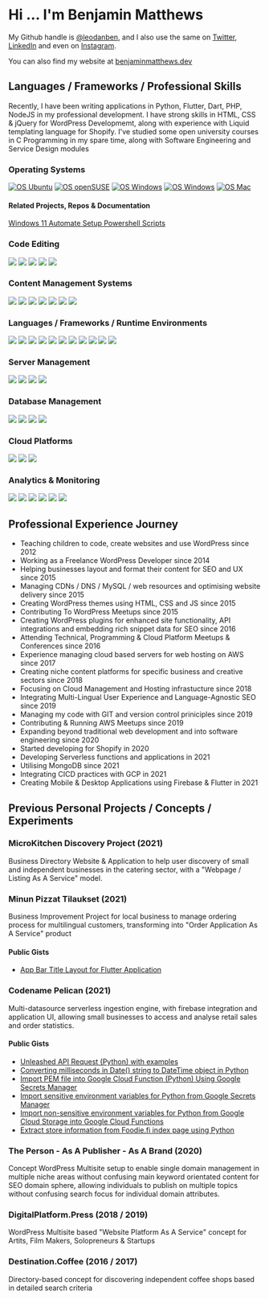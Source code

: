 # Hi ... I'm Benjamin Matthews

My Github handle is [@leodanben](https://github.com/leodanben), and I also use the same on [Twitter](https://twitter.com/leodanben), [LinkedIn](https://www.linkedin.com/in/leodanben/) and even on [Instagram](https://www.instagram.com/leodanben/). 

You can also find my website at [benjaminmatthews.dev](http://benjaminmatthews.dev)

## Languages / Frameworks / Professional Skills
Recently, I have been writing applications in Python, Flutter, Dart, PHP, NodeJS in my professional development.
I have strong skills in HTML, CSS & jQuery for WordPress Developmemt, along with experience with Liquid templating language for Shopify.
I've studied some open university courses in C Programming in my spare time, along with Software Engineering and Service Design modules
### Operating Systems
[![OS Ubuntu](https://img.shields.io/badge/-Ubuntu-brightgreen?style=for-the-badge&logo=Ubuntu&logoColor=white)](https://benjaminmatthews.dev/linus/ubuntu)
[![OS openSUSE](https://img.shields.io/badge/-openSUSE-brightgreen?style=for-the-badge&logo=openSUSE&logoColor=white)](https://benjaminmatthews.dev/linus/opensuse)
[![OS Windows](https://img.shields.io/badge/-Windows_11-brightgreen?style=for-the-badge&logo=Windows&logoColor=white)](https://benjaminmatthews.dev/windows/)
[![OS Windows](https://img.shields.io/badge/-Windows_10-lightgrey?style=for-the-badge&logo=Windows&logoColor=white)](https://benjaminmatthews.dev/windows/)
[![OS Mac](https://img.shields.io/badge/-Mac_OS-lightgrey?style=for-the-badge&logo=Apple&logoColor=white)](https://benjaminmatthews.dev/windows/)
#### Related Projects, Repos & Documentation
[Windows 11 Automate Setup Powershell Scripts](https://github.com/leodanben/setup-windows-scripts)
### Code Editing
![](https://img.shields.io/badge/-PHPstorm-informational?style=for-the-badge&logo=PhpStorm&logoColor=white&color=brightgreen)
![](https://img.shields.io/badge/-PyCharm-informational?style=for-the-badge&logo=PyCharm&logoColor=white&color=brightgreen)
![](https://img.shields.io/badge/-WebStorm-informational?style=for-the-badge&logo=WebStorm&logoColor=white&color=brightgreen)
![](https://img.shields.io/badge/-Android%20Studio-informational?style=for-the-badge&logo=Android%20Studio&logoColor=white&color=brightgreen)
![](https://img.shields.io/badge/-Visual%20Studio%20Code-informational?style=for-the-badge&logo=Visual%20Studio%20Code&logoColor=white&color=lightgrey)
### Content Management Systems
![](https://img.shields.io/badge/-WordPress%20Theme%20Development-informational?style=for-the-badge&logo=WordPress&logoColor=white&color=brightgreen)
![](https://img.shields.io/badge/-WordPress%20Plugin%20Development-informational?style=for-the-badge&logo=WordPress&logoColor=white&color=brightgreen)
![](https://img.shields.io/badge/-WordPress%20Management-informational?style=for-the-badge&logo=WordPress&logoColor=white&color=brightgreen)
![](https://img.shields.io/badge/-WooCommerce%20Integration%20Development-informational?style=for-the-badge&logo=Woo&logoColor=white&color=brightgreen)
![](https://img.shields.io/badge/-WooCommerce%20Management-informational?style=for-the-badge&logo=Woo&logoColor=white&color=brightgreen)
![](https://img.shields.io/badge/-Shopify%20Theme%20Development-informational?style=for-the-badge&logo=Shopify&logoColor=white&color=lightgrey)
![](https://img.shields.io/badge/-Shopify%20Management-informational?style=for-the-badge&logo=Shopify&logoColor=white&color=lightgrey)
### Languages / Frameworks / Runtime Environments
![](https://img.shields.io/badge/-HTML5-informational?style=for-the-badge&logo=HTML5&logoColor=white&color=brightgreen)
![](https://img.shields.io/badge/-CSS-informational?style=for-the-badge&logo=CSS3&logoColor=white&color=brightgreen)
![](https://img.shields.io/badge/-jQuery-informational?style=for-the-badge&logo=jQuery&logoColor=white&color=brightgreen)
![](https://img.shields.io/badge/-PHP-informational?style=for-the-badge&logo=PHP&logoColor=white&color=brightgreen)
![](https://img.shields.io/badge/-JavaScript-informational?style=for-the-badge&logo=JavaScript&logoColor=white&color=brightgreen)
![](https://img.shields.io/badge/-Python-informational?style=for-the-badge&logo=Python&logoColor=white&color=brightgreen)
![](https://img.shields.io/badge/-Bash-informational?style=for-the-badge&logo=GNU%20Bash&logoColor=white&color=lightgrey)
![](https://img.shields.io/badge/-Flutter-informational?style=for-the-badge&logo=Flutter&logoColor=white&color=brightgreen)
![](https://img.shields.io/badge/-Dart-informational?style=for-the-badge&logo=Dart&logoColor=white&color=brightgreen)
![](https://img.shields.io/badge/-C-informational?style=for-the-badge&logo=C&logoColor=white&color=lightgrey)
![](https://img.shields.io/badge/-Node.js-informational?style=for-the-badge&logo=Node.js&logoColor=white&color=lightgrey)
### Server Management
![](https://img.shields.io/badge/-Plesk-informational?style=for-the-badge&logo=Plesk&logoColor=white&color=brightgreen)
![](https://img.shields.io/badge/-cPanel-informational?style=for-the-badge&logo=cPanel&logoColor=white&color=brightgreen)
![](https://img.shields.io/badge/-NGINX-informational?style=for-the-badge&logo=NGINX&logoColor=white&color=brightgreen)
![](https://img.shields.io/badge/-Apache-informational?style=for-the-badge&logo=Apache&logoColor=white&color=lightgrey)
### Database Management
![](https://img.shields.io/badge/-MongoDB-informational?style=for-the-badge&logo=MongoDB&logoColor=white&color=brightgreen)
![](https://img.shields.io/badge/-MySQL-informational?style=for-the-badge&logo=MySQL&logoColor=white&color=brightgreen)
![](https://img.shields.io/badge/-MariaDB-informational?style=for-the-badge&logo=MariaDB&logoColor=white&color=brightgreen)
![](https://img.shields.io/badge/-PHPmyAdmin-informational?style=for-the-badge&logo=PHP&logoColor=white&color=brightgreen)
### Cloud Platforms
![](https://img.shields.io/badge/-Amazon%20AWS-informational?style=for-the-badge&logo=Amazon%20AWS&logoColor=white&color=brightgreen)
![](https://img.shields.io/badge/-Google%20Cloud-informational?style=for-the-badge&logo=Google%20Cloud&logoColor=white&color=brightgreen)
![](https://img.shields.io/badge/-Cloudflare-informational?style=for-the-badge&logo=Cloudflare&logoColor=white&color=brightgreen)
### Analytics & Monitoring
![](https://img.shields.io/badge/-Google%20Analytics-informational?style=for-the-badge&logo=Google%20Analytics&logoColor=white&color=brightgreen)
![](https://img.shields.io/badge/-Google%20Tag%20Manager-informational?style=for-the-badge&logo=Google%20Tag%20Manager&logoColor=white&color=brightgreen)
![](https://img.shields.io/badge/-Google%20Search%20Console-informational?style=for-the-badge&logo=Google%20Search%20Console&logoColor=white&color=brightgreen)
![](https://img.shields.io/badge/-Google%20PageSpeed%20Insights-informational?style=for-the-badge&logo=PageSpeed%20Insights&logoColor=white&color=brightgreen)
![](https://img.shields.io/badge/-Datadog-informational?style=for-the-badge&logo=Datadog&logoColor=white&color=lightgrey)
![](https://img.shields.io/badge/-New%20Relic-informational?style=for-the-badge&logo=New%20Relic&logoColor=white&color=lightgrey)


## Professional Experience Journey
- Teaching children to code, create websites and use WordPress since 2012
- Working as a Freelance WordPress Developer since 2014
- Helping businesses layout and format their content for SEO and UX since 2015 
- Managing CDNs / DNS / MySQL / web resources and optimising website delivery since 2015
- Creating WordPress themes using HTML, CSS and JS since 2015
- Contributing To WordPress Meetups since 2015
- Creating WordPress plugins for enhanced site functionality, API integrations and embedding rich snippet data for SEO since 2016
- Attending Technical, Programming & Cloud Platform Meetups & Conferences since 2016
- Experience managing cloud based servers for web hosting on AWS since 2017
- Creating niche content platforms for specific business and creative sectors since 2018
- Focusing on Cloud Management and Hosting infrastucture since 2018
- Integrating Multi-Lingual User Experience and Language-Agnostic SEO since 2019
- Managing my code with GIT and version control priniciples since 2019
- Contributing & Running AWS Meetups since 2019
- Expanding beyond traditional web development and into software engineering since 2020
- Started developing for Shopify in 2020
- Developing Serverless functions and applications in 2021
- Utilising MongoDB since 2021
- Integrating CICD practices with GCP in 2021
- Creating Mobile & Desktop Applications using Firebase & Flutter in 2021

## Previous Personal Projects / Concepts / Experiments
### MicroKitchen Discovery Project (2021)
Business Directory Website & Application to help user discovery of small and independent businesses in the catering sector, with a "Webpage / Listing As A Service" model.
### Minun Pizzat Tilaukset (2021)
Business Improvement Project for local business to manage ordering process for multilingual customers, transforming into "Order Application As A Service" product
#### Public Gists
- [App Bar Title Layout for Flutter Application](https://gist.github.com/leodanben/4e5a77aec15f21cb789b0481dbb983e8)

### Codename Pelican (2021)
Multi-datasource serverless ingestion engine, with firebase integration and application UI, allowing small businesses to access and analyse retail sales and order statistics.
#### Public Gists
- [Unleashed API Request (Python) with examples](https://gist.github.com/leodanben/9c6ffb66d51790e71ef30fec8757dd2e)
- [Converting milliseconds in Date() string to DateTime object in Python](https://gist.github.com/leodanben/6ecd1a2b94f021495c3c043b2b193d1b)
- [Import PEM file into Google Cloud Function (Python) Using Google Secrets Manager](https://gist.github.com/leodanben/b85d7b9cf924ac49a7d74c5eecddb478)
- [Import sensitive environment variables for Python from Google Secrets Manager](https://gist.github.com/leodanben/a76bbbac711203c847a924ce45820e15)
- [Import non-sensitive environment variables for Python from Google Cloud Storage into Google Cloud Functions](https://gist.github.com/leodanben/4f6299b002ea920d81bd6d4dd7de54bd)
- [Extract store information from Foodie.fi index page using Python](https://gist.github.com/leodanben/45c471d192fe1a721eb6ebfb0dac86c8)
### The Person - As A Publisher - As A Brand (2020)
Concept WordPress Multisite setup to enable single domain management in multiple niche areas without confusing main keyword orientated content for SEO domain sphere, allowing individuals to publish on multiple topics without confusing search focus for individual domain attributes.
### DigitalPlatform.Press (2018 / 2019) 
WordPress Multisite based "Website Platform As A Service" concept for Artits, Film Makers, Solopreneurs & Startups
### Destination.Coffee (2016 / 2017)
Directory-based concept for discovering independent coffee shops based in detailed search criteria
